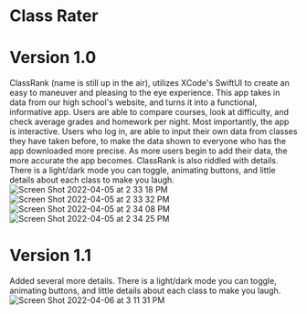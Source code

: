 # Class Rater

# Version 1.0
ClassRank (name is still up in the air), utilizes XCode's SwiftUI to create an easy to maneuver and pleasing to the eye experience. This app takes in data from our high school's website, and turns it into a functional, informative app. Users are able to compare courses, look at difficulty, and check average grades and homework per night. Most importantly, the app is interactive. Users who log in, are able to input their own data from classes they have taken before, to make the data shown to everyone who has the app downloaded more precise. As more users begin to add their data, the more accurate the app becomes. ClassRank is also riddled with details. There is a light/dark mode you can toggle, animating buttons, and little details about each class to make you laugh.
![Screen Shot 2022-04-05 at 2 33 18 PM](https://user-images.githubusercontent.com/60491044/161835292-5474d556-b59d-4ef1-99ce-004bea08b96f.png)
![Screen Shot 2022-04-05 at 2 33 32 PM](https://user-images.githubusercontent.com/60491044/161835307-be580f98-b5bc-486a-bd89-9ba81ba3758f.png)
![Screen Shot 2022-04-05 at 2 34 08 PM](https://user-images.githubusercontent.com/60491044/161835362-628b41ea-7b1e-4197-a2de-b0988338300a.png)
![Screen Shot 2022-04-05 at 2 34 25 PM](https://user-images.githubusercontent.com/60491044/161835364-deeee5dc-426a-4fe6-b414-cd0baca0092f.png)


# Version 1.1
Added several more details. There is a light/dark mode you can toggle, animating buttons, and little details about each class to make you laugh.
![Screen Shot 2022-04-06 at 3 11 31 PM](https://user-images.githubusercontent.com/60491044/162062634-691f1d01-e9fd-42f5-898d-1aaaefcbef84.png)


